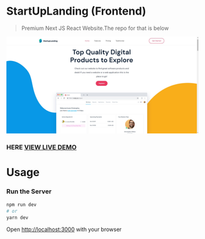 # StartUpLanding (Frontend)

> Premium Next JS React Website.The repo for that is below

![StartUpLanding](/public/screenshot.png 'StartUp')


### HERE [VIEW LIVE DEMO](https://startup-3b5064.netlify.app/)

# Usage

### Run the Server

```bash
npm run dev
# or
yarn dev
```

Open [http://localhost:3000](http://localhost:3000) with your browser

